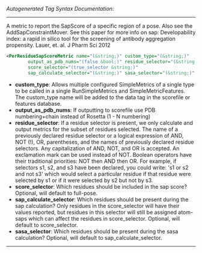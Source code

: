 <!-- THIS IS AN AUTOGENERATED FILE: Don't edit it directly, instead change the schema definition in the code itself. -->

_Autogenerated Tag Syntax Documentation:_

---
A metric to report the SapScore of a specific region of a pose. Also see the AddSapConstraintMover. See this paper for more info on sap: Developability index: a rapid in silico tool for the screening of antibody aggregation propensity. Lauer, et. al. J Pharm Sci 2012

```xml
<PerResidueSapScoreMetric name="(&string;)" custom_type="(&string;)"
        output_as_pdb_nums="(false &bool;)" residue_selector="(&string;)"
        score_selector="(true_selector &string;)"
        sap_calculate_selector="(&string;)" sasa_selector="(&string;)" />
```

-   **custom_type**: Allows multiple configured SimpleMetrics of a single type to be called in a single RunSimpleMetrics and SimpleMetricFeatures. 
 The custom_type name will be added to the data tag in the scorefile or features database.
-   **output_as_pdb_nums**: If outputting to scorefile use PDB numbering+chain instead of Rosetta (1 - N numbering)
-   **residue_selector**: If a residue selector is present, we only calculate and output metrics for the subset of residues selected. The name of a previously declared residue selector or a logical expression of AND, NOT (!), OR, parentheses, and the names of previously declared residue selectors. Any capitalization of AND, NOT, and OR is accepted. An exclamation mark can be used instead of NOT. Boolean operators have their traditional priorities: NOT then AND then OR. For example, if selectors s1, s2, and s3 have been declared, you could write: 's1 or s2 and not s3' which would select a particular residue if that residue were selected by s1 or if it were selected by s2 but not by s3.
-   **score_selector**: Which residues should be included in the sap score? Optional, will default to full-pose.
-   **sap_calculate_selector**: Which residues should be present during the sap calculation? Only residues in the score_selector will have their values reported, but residues in this selector will still be assigned atom-saps which can affect the residues in score_selector. Optional, will default to score_selector.
-   **sasa_selector**: Which residues should be present during the sasa calculation? Optional, will default to sap_calculate_selector.

---
